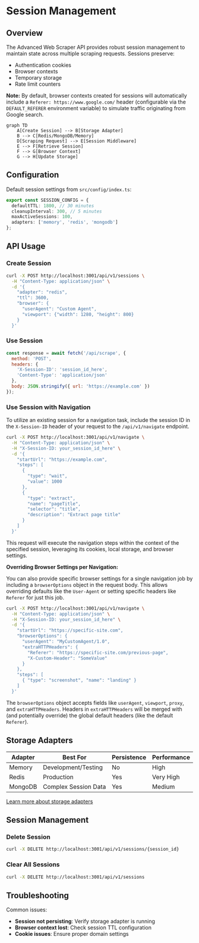 # Session Management

## Overview
The Advanced Web Scraper API provides robust session management to maintain state across multiple scraping requests. Sessions preserve:
- Authentication cookies
- Browser contexts
- Temporary storage
- Rate limit counters

**Note:** By default, browser contexts created for sessions will automatically include a `Referer: https://www.google.com/` header (configurable via the `DEFAULT_REFERER` environment variable) to simulate traffic originating from Google search.

```mermaid
graph TD
    A[Create Session] --> B[Storage Adapter]
    B --> C[Redis/MongoDB/Memory]
    D[Scraping Request] --> E[Session Middleware]
    E --> F[Retrieve Session]
    F --> G[Browser Context]
    G --> H[Update Storage]
```

## Configuration
Default session settings from `src/config/index.ts`:
```typescript
export const SESSION_CONFIG = {
  defaultTTL: 1800, // 30 minutes
  cleanupInterval: 300, // 5 minutes
  maxActiveSessions: 100,
  adapters: ['memory', 'redis', 'mongodb']
};
```

## API Usage

### Create Session
```bash
curl -X POST http://localhost:3001/api/v1/sessions \
  -H "Content-Type: application/json" \
  -d '{
    "adapter": "redis",
    "ttl": 3600,
    "browser": {
      "userAgent": "Custom Agent",
      "viewport": {"width": 1280, "height": 800}
    }
  }'
```

### Use Session
```javascript
const response = await fetch('/api/scrape', {
  method: 'POST',
  headers: {
    'X-Session-ID': 'session_id_here',
    'Content-Type': 'application/json'
  },
  body: JSON.stringify({ url: 'https://example.com' })
});
```

### Use Session with Navigation
To utilize an existing session for a navigation task, include the session ID in the `X-Session-ID` header of your request to the `/api/v1/navigate` endpoint.

```bash
curl -X POST http://localhost:3001/api/v1/navigate \
  -H "Content-Type: application/json" \
  -H "X-Session-ID: your_session_id_here" \
  -d '{
    "startUrl": "https://example.com",
    "steps": [
      {
        "type": "wait",
        "value": 1000
      },
      {
        "type": "extract",
        "name": "pageTitle",
        "selector": "title",
        "description": "Extract page title"
      }
    ]
  }'
```

This request will execute the navigation steps within the context of the specified session, leveraging its cookies, local storage, and browser settings.

**Overriding Browser Settings per Navigation:**

You can also provide specific browser settings for a single navigation job by including a `browserOptions` object in the request body. This allows overriding defaults like the `User-Agent` or setting specific headers like `Referer` for just this job.

```bash
curl -X POST http://localhost:3001/api/v1/navigate \
  -H "Content-Type: application/json" \
  -H "X-Session-ID: your_session_id_here" \
  -d '{
    "startUrl": "https://specific-site.com",
    "browserOptions": {
      "userAgent": "MyCustomAgent/1.0",
      "extraHTTPHeaders": {
        "Referer": "https://specific-site.com/previous-page",
        "X-Custom-Header": "SomeValue"
      }
    },
    "steps": [
      { "type": "screenshot", "name": "landing" }
    ]
  }'
```

The `browserOptions` object accepts fields like `userAgent`, `viewport`, `proxy`, and `extraHTTPHeaders`. Headers in `extraHTTPHeaders` will be merged with (and potentially override) the global default headers (like the default `Referer`).

## Storage Adapters
| Adapter   | Best For              | Persistence | Performance |
|-----------|-----------------------|-------------|-------------|
| Memory    | Development/Testing   | No          | High        |
| Redis     | Production            | Yes         | Very High   |
| MongoDB   | Complex Session Data  | Yes         | Medium      |

[Learn more about storage adapters](./storage-adapters.md)

## Session Management

### Delete Session
```bash
curl -X DELETE http://localhost:3001/api/v1/sessions/{session_id}
```

### Clear All Sessions
```bash
curl -X DELETE http://localhost:3001/api/v1/sessions
```

## Troubleshooting
Common issues:
- **Session not persisting**: Verify storage adapter is running
- **Browser context lost**: Check session TTL configuration
- **Cookie issues**: Ensure proper domain settings
